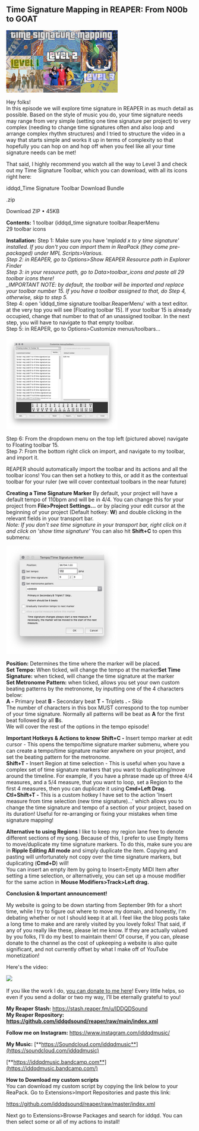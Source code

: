 ## Time Signature Mapping in REAPER: From N00b to GOAT

![](/blog/misc/4/202.png)

Hey folks!  
 In this episode we will explore time signature in REAPER in as much detail as possible. Based on the style of music you do, your time signature needs may range from very simple (setting one time signature per project) to very complex (needing to change time signatures often and also loop and arrange complex rhythm structures) and I tried to structure the video in a way that starts simple and works it up in terms of complexity so that hopefully you can hop on and hop off when you feel like all your time signature needs can be met!

That said, I highly recommend you watch all the way to Level 3 and check out my Time Signature Toolbar, which you can download, with all its icons right here:

iddqd_Time Signature Toolbar Download Bundle

.zip

Download ZIP • 45KB

**Contents:**
1 toolbar (iddqd_time signature toolbar.ReaperMenu  
29 toolbar icons

**Installation:**
Step 1: Make sure you have 'mpl*add x to y time signature' installed. If you don't you can import them in ReaPack (they come pre-packaged) under MPL Scripts>Various.  
Step 2: in REAPER, go to Options>Show REAPER Resource path in Explorer Finder  
Step 3: in your resource path, go to Data>toolbar_icons and paste all 29 toolbar icons there!  
\_IMPORTANT NOTE: by default, the toolbar will be imported and replace your toolbar number 15. If you have a toolbar assigned to that, do Step 4, otherwise, skip to step 5.*  
Step 4: open 'iddqd_time signature toolbar.ReaperMenu' with a text editor. at the very top you will see [Floating toolbar 15]. If your toolbar 15 is already occupied, change that number to that of an unassigned toolbar. In the next step, you will have to navigate to that empty toolbar.  
Step 5: in REAPER, go to Options>Customize menus/toolbars...

![](/blog/misc/4/203.png)

Step 6: From the dropdown menu on the top left (pictured above) navigate to Floating toolbar 15.  
Step 7: From the bottom right click on import, and navigate to my toolbar, and import it.

REAPER should automatically import the toolbar and its actions and all the toolbar icons! You can then set a hotkey to this, or add it as the contextual toolbar for your ruler (we will cover contextual toolbars in the near future)

**Creating a Time Signature Marker**
By default, your project will have a default tempo of 110bpm and will be in 4/4. You can change this for your project from **File>Project Settings...** or by placing your edit cursor at the beginning of your project (Default hotkey: **W**) and double clicking in the relevant fields in your transport bar.  
_Note: If you don't see time signature in your transport bar, right click on it and click on 'show time signature'_
You can also hit **Shift+C** to open this submenu:

![](/blog/misc/4/204.png)

**Position:** Determines the time where the marker will be placed.  
**Set Tempo:** When ticked, will change the tempo at the marker**Set Time Signature:** when ticked, will change the time signature at the marker  
**Set Metronome Pattern:** when ticked, allows you set your own custom beating patterns by the metronome, by inputting one of the 4 characters below:  
**A -** Primary beat **B -** Secondary beat **T -** Triplets **. -** Skip  
The number of characters in this box MUST correspond to the top number of your time signature. Normally all patterns will be beat as **A** for the first beat followed by all **B**s.  
 We will cover the rest of the options in the tempo episode!

**Important Hotkeys & Actions to know**
**Shift+C -** Insert tempo marker at edit cursor - This opens the tempo/time signature marker submenu, where you can create a tempo/time signature marker anywhere on your project, and set the beating pattern for the metronome.  
**Shift+T -** Insert Region at time selection - This is useful when you have a complex set of time signature markers that you want to duplicating/move around the timeline. For example, if you have a phrase made up of three 4/4 measures, and a 5/4 measure, that you want to loop, set a Region to the first 4 measures, then you can duplicate it using **Cmd+Left Drag.**
**Ctl+Shift+T -** This is a custom hotkey I have set to the action 'Insert measure from time selection (new time signature)...' which allows you to change the time signature and tempo of a section of your project, based on its duration! Useful for re-arranging or fixing your mistakes when time signature mapping!

**Alternative to using Regions**
I like to keep my region lane free to denote different sections of my song. Because of this, I prefer to use Empty Items to move/duplicate my time signature markers. To do this, make sure you are in **Ripple Editing All mode** and simply duplicate the item. Copying and pasting will unfortunately not copy over the time signature markers, but duplicating (**Cmd+D**) will!  
 You can insert an empty item by going to Insert>Empty MIDI Item after setting a time selection, or alternatively, you can set up a mouse modifier for the same action in **Mouse Modifiers>Track>Left drag.**

**Conclusion & Important announcement!**

My website is going to be down starting from September 9th for a short time, while I try to figure out where to move my domain, and honestly, I'm debating whether or not I should keep it at all. I feel like the blog posts take a long time to make and are rarely visited by you lovely folks! That said, if any of you really like these, please let me know. If they are actually valued by you folks, I'll do my best to maintain them! Of course, if you can, please donate to the channel as the cost of upkeeping a website is also quite significant, and not currently offset by what I make off of YouTube monetization!

Here's the video:

<youtube id="coffee.com/iddqdsound"></youtube>

![](/blog/misc/4/8.png)

If you like the work I do, [you can donate to me here](http://www.buymeacoffee.com/iddqdsound)! Every little helps, so even if you send a dollar or two my way, I’ll be eternally grateful to you!

**My Reaper Stash:** <https://stash.reaper.fm/u/IDDQDSound>  
**My Reaper Repository: https://github.com/iddqdsound/reaper/raw/main/index.xml**

**Follow me on Instagram:** <https://www.instagram.com/iddqdmusic/>

**My Music:** [**https://Soundcloud.com/iddqdmusic**](https://soundcloud.com/iddqdmusic)

[ ](https://soundcloud.com/iddqdmusic) [**https://iddqdmusic.bandcamp.com**](https://iddqdmusic.bandcamp.com/)

**How to Download my custom scripts**  
 You can download my custom script by copying the link below to your ReaPack. Go to Extensions>Import Repositories and paste this link:

<https://github.com/iddqdsound/reaper/raw/master/index.xml>

Next go to Extensions>Browse Packages and search for iddqd. You can then select some or all of my actions to install!

